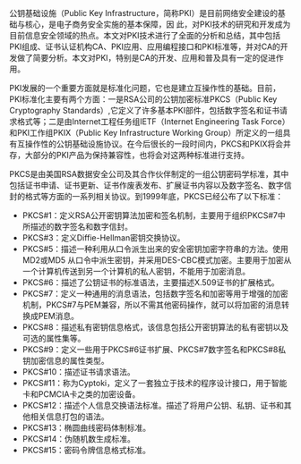    公钥基础设施（Public Key Infrastructure，简称PKI）是目前网络安全建设的基础与核心，是电子商务安全实施的基本保障，因 此，对PKI技术的研究和开发成为目前信息安全领域的热点。本文对PKI技术进行了全面的分析和总结，其中包括PKI组成、证书认证机构CA、PKI应用、应用编程接口和PKI标准等，并对CA的开发做了简要分析。本文对PKI，特别是CA的开发、应用和普及具有一定的促进作用。

   PKI发展的一个重要方面就是标准化问题，它也是建立互操作性的基础。目前，PKI标准化主要有两个方面：一是RSA公司的公钥加密标准PKCS（Public Key Cryptography Standards）,它定义了许多基本PKI部件，包括数字签名和证书请求格式等；二是由Internet工程任务组IETF（Internet Engineering Task Force）和PKI工作组PKIX（Public Key Infrastructure Working Group）所定义的一组具有互操作性的公钥基础设施协议。在今后很长的一段时间内，PKCS和PKIX将会并存，大部分的PKI产品为保持兼容性，也将会对这两种标准进行支持。







PKCS是由美国RSA数据安全公司及其合作伙伴制定的一组公钥密码学标准，其中包括证书申请、证书更新、证书作废表发布、扩展证书内容以及数字签名、数字信封的格式等方面的一系列相关协议。到1999年底，PKCS已经公布了以下标准：

* PKCS#1：定义RSA公开密钥算法加密和签名机制，主要用于组织PKCS#7中所描述的数字签名和数字信封。 
* PKCS#3：定义Diffie-Hellman密钥交换协议。 
* PKCS#5：描述一种利用从口令派生出来的安全密钥加密字符串的方法。使用MD2或MD5 从口令中派生密钥，并采用DES-CBC模式加密。主要用于加密从一个计算机传送到另一个计算机的私人密钥，不能用于加密消息。 
* PKCS#6：描述了公钥证书的标准语法，主要描述X.509证书的扩展格式。 
* PKCS#7：定义一种通用的消息语法，包括数字签名和加密等用于增强的加密机制，PKCS#7与PEM兼容，所以不需其他密码操作，就可以将加密的消息转换成PEM消息。 
* PKCS#8：描述私有密钥信息格式，该信息包括公开密钥算法的私有密钥以及可选的属性集等。 
* PKCS#9：定义一些用于PKCS#6证书扩展、PKCS#7数字签名和PKCS#8私钥加密信息的属性类型。 
* PKCS#10：描述证书请求语法。 
* PKCS#11：称为Cyptoki，定义了一套独立于技术的程序设计接口，用于智能卡和PCMCIA卡之类的加密设备。 
* PKCS#12：描述个人信息交换语法标准。描述了将用户公钥、私钥、证书和其他相关信息打包的语法。 
* PKCS#13：椭圆曲线密码体制标准。 
* PKCS#14：伪随机数生成标准。 
* PKCS#15：密码令牌信息格式标准。